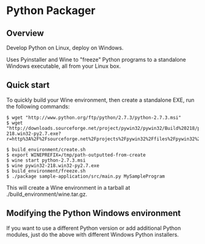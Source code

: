 # Python Packager
## Overview

Develop Python on Linux, deploy on Windows.

Uses Pyinstaller and Wine to "freeze" Python programs to a standalone Windows
executable, all from your Linux box.

## Quick start

To quickly build your Wine environment, then create a standalone EXE,
run the following commands:

    $ wget "http://www.python.org/ftp/python/2.7.3/python-2.7.3.msi" 
    $ wget "http://downloads.sourceforge.net/project/pywin32/pywin32/Build%20218/pywin32-218.win32-py2.7.exe?r=http%3A%2F%2Fsourceforge.net%2Fprojects%2Fpywin32%2Ffiles%2Fpywin32%2FBuild%2520218%2F&ts=1359740579&use_mirror=netcologne"

    $ build_environment/create.sh
    $ export WINEPREFIX=/tmp/path-outputted-from-create
    $ wine start python-2.7.3.msi
    $ wine pywin32-218.win32-py2.7.exe
    $ build_environment/freeze.sh
    $ ./package sample-application/src/main.py MySampleProgram

This will create a Wine environment in a tarball at 
./build_environment/wine.tar.gz.

## Modifying the Python Windows environment

If you want to use a different Python version or add additional Python
modules, just do the above with different Windows Python installers.

